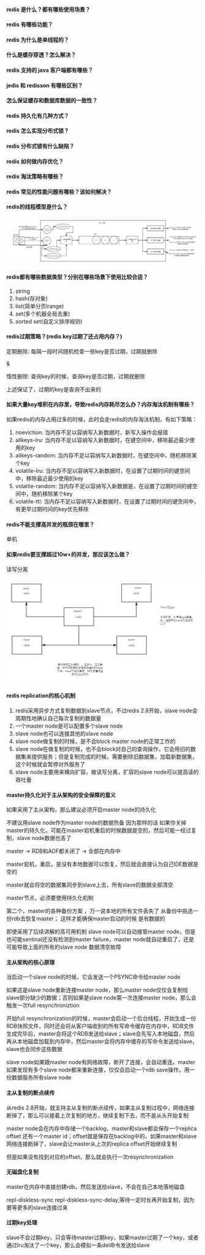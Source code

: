 #### redis 是什么？都有哪些使用场景？

#### redis 有哪些功能？

#### redis 为什么是单线程的？

#### 什么是缓存穿透？怎么解决？

#### redis 支持的 java 客户端都有哪些？

#### jedis 和 redisson 有哪些区别？

#### 怎么保证缓存和数据库数据的一致性？

#### redis 持久化有几种方式？

#### redis 怎么实现分布式锁？

#### redis 分布式锁有什么缺陷？
     
#### redis 如何做内存优化？

#### redis 淘汰策略有哪些？

#### redis 常见的性能问题有哪些？该如何解决？

#### redis的线程模型是什么？

![redis单线程模型](images/redis单线程模型.png)

#### redis都有哪些数据类型？分别在哪些场景下使用比较合适？

1. string
2. hash(存对象)
3. list(简单分页lrange)
4. set(多个机器全局去重)
5. sorted set(自定义排序规则)

#### redis过期策略？(redis key过期了还占用内存？)

定期删除: 每隔一段时间随机检查一些key是否过期，过期就删除

&

惰性删除: 查询key的时候，查询key是否过期，过期就删除

上述保证了，过期的key是查询不出来的

#### 如果大量key堆积在内存里，导致redis内存耗尽怎么办？内存淘汰机制有哪些？

如果redis的内存占用过多的时候，此时会走redis的内存淘汰机制，有如下策略：

1. noeviction: 当内存不足以容纳写入新数据时，新写入操作会报错
2. allkeys-lru: 当内存不足以容纳写入新数据时，在键空间中，移除最近最少使用的key
3. allkeys-random: 当内存不足以容纳写入新数据时，在键空间中，随机移除某个key
4. volatile-lru: 当内存不足以容纳写入新数据时，在设置了过期时间的键空间中，移除最近最少使用的key
5. volatile-random: 当内存不足以容纳写入新数据是，在设置了过期时间的键空间中，随机移除某个key
6. volatile-ttl: 当内存不足以容纳写入新数据时，在设置了过期时间的键空间中，有更早过期时间的key优先移除

#### redis不能支撑高并发的瓶颈在哪里？

单机

#### 如果redis要支撑超过10w+的并发，那应该怎么做？

读写分离

![redis读写分离](images/redis读写分离.png)

#### redis replication的核心机制

1. redis采用异步方式复制数据到slave节点，不过redis 2.8开始，slave node会周期性地确认自己每次复制的数据量
2. 一个master node是可以配置多个slave node
3. slave node也可以连接其他的slave node
4. slave node做复制的时候，是不会block master node的正常工作的
5. slave node在做复制的时候，也不会block对自己的查询操作，它会用旧的数据集来提供服务；但是复制完成的时候，需要删除旧数据集，加载新数据集，这个时候就会暂停对外服务了
6. slave node主要用来横向扩容，做读写分离，扩容的slave node可以提高读的吞吐量

#### master持久化对于主从架构的安全保障的意义

如果采用了主从架构，那么建议必须开启master node的持久化

不建议用slave node作为master node的数据热备 因为那样的话 如果你关掉master的持久化，可能在master宕机重启的时候数据是空的，然后可能一经过复制，slave node数据也丢了

master -> RDB和AOF都关闭了 -> 全部在内存中

master宕机，重启，是没有本地数据可以恢复，然后就会直接认为自己IDE数据是空的

master就会将空的数据集同步到slave上去，所有slave的数据全部清空

master节点，必须要使用持久化机制

第二个，master的各种备份方案 ，万一说本地的所有文件丢失了 从备份中挑选一份rdb去恢复master； 这样才能确保master启动的时候 是有数据的

即使采用了后续讲解的高可用机制 slave node可以自动接管master node，但是也可能sentinal还没有检测到master failure，master node就自动重启了，还是可能导致上面的所有的slave node 数据清空故障

#### 主从架构的核心原理

当启动一个slave node的时候，它会发送一个PSYNC命令给master node

如果这是slave node重新连接master node，那么master node仅仅会复制给slave部分缺少的数据；否则如果是slave node第一次连接master node，那么会触发一次full resynchroniztion

开始full resynchronization的时候，master会启动一个后台线程，开始生成一份RDB快照文件，同时还会将从客户端收到的所有写命令缓存在内存中，RDB文件生成完毕后，master会将这个RDB发送给slave；slave会先写入本地磁盘，然后再从本地磁盘加载到内存中，然后master会将内存中缓存的写命令发送给slave，slave也会同步这些数据

slave node如果跟master node有网络故障，断开了连接，会自动重连。master如果发现有多个slave node都来重新连接，仅仅会启动一个rdb save操作，用一份数据服务所有slave node

#### 主从复制的断点续传

从redis 2.8开始，就支持主从复制的断点续传，如果主从复制过程中，网络连接断掉了，那么可以接着上次复制的地方，继续复制下去，而不是从头开始复制

master node会在内存中存储一个backlog，master和slave都会保存一个replica offset 还有一个master id；offset就是保存在backlog中的，如果master和slave网络连接断掉了，slave会让master从上次的replica offset开始继续复制

但是如果没有找到对应的offset，那么就会执行一次resynchronization

#### 无磁盘化复制

master在内存中直接创建rdb，然后发送给slave，不会在自己本地落地磁盘

repl-diskless-sync
repl-diskless-sync-delay,等待一定时长再开始复制，因为要等更多的slave连接过来

#### 过期key处理

slave不会过期key，只会等待master过期key，如果master过期了一个key，或者通过lru淘汰了一个key，那么会模拟一条del命令发送给slave

